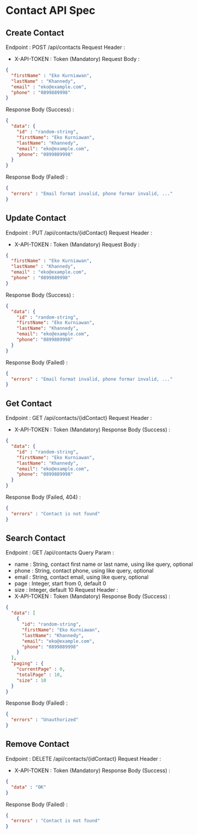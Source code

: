 # Contact API Spec
## Create Contact
Endpoint : POST /api/contacts
Request Header :
- X-API-TOKEN : Token (Mandatory)
  Request Body :
```json
{
  "firstName" : "Eko Kurniawan",
  "lastName" : "Khannedy",
  "email" : "eko@example.com",
  "phone" : "0899889998"
}
```
Response Body (Success) :
```json
{
  "data": {
    "id" : "random-string",
    "firstName": "Eko Kurniawan",
    "lastName": "Khannedy",
    "email": "eko@example.com",
    "phone": "0899889998"
  }
}
```
Response Body (Failed) :
```json
{
  "errors" : "Email format invalid, phone formar invalid, ..."
}
```
## Update Contact
Endpoint : PUT /api/contacts/{idContact}
Request Header :
- X-API-TOKEN : Token (Mandatory)
  Request Body :
```json
{
  "firstName" : "Eko Kurniawan",
  "lastName" : "Khannedy",
  "email" : "eko@example.com",
  "phone" : "0899889998"
}
```
Response Body (Success) :
```json
{
  "data": {
    "id" : "random-string",
    "firstName": "Eko Kurniawan",
    "lastName": "Khannedy",
    "email": "eko@example.com",
    "phone": "0899889998"
  }
}
```
Response Body (Failed) :
```json
{
  "errors" : "Email format invalid, phone formar invalid, ..."
}
```
## Get Contact
Endpoint : GET /api/contacts/{idContact}
Request Header :
- X-API-TOKEN : Token (Mandatory)
  Response Body (Success) :
```json
{
  "data": {
    "id" : "random-string",
    "firstName": "Eko Kurniawan",
    "lastName": "Khannedy",
    "email": "eko@example.com",
    "phone": "0899889998"
  }
}
```
Response Body (Failed, 404) :
```json
{
  "errors" : "Contact is not found"
}
```
## Search Contact
Endpoint : GET /api/contacts
Query Param :
- name : String, contact first name or last name, using like query, optional
- phone : String, contact phone, using like query, optional
- email : String, contact email, using like query, optional
- page : Integer, start from 0, default 0
- size : Integer, default 10
  Request Header :
- X-API-TOKEN : Token (Mandatory)
  Response Body (Success) :
```json
{
  "data": [
    {
      "id": "random-string",
      "firstName": "Eko Kurniawan",
      "lastName": "Khannedy",
      "email": "eko@example.com",
      "phone": "0899889998"
    }
  ],
  "paging" : {
    "currentPage" : 0,
    "totalPage" : 10,
    "size" : 10
  }
}
```
Response Body (Failed) :
```json
{
  "errors" : "Unauthorized"
}
```
## Remove Contact
Endpoint : DELETE /api/contacts/{idContact}
Request Header :
- X-API-TOKEN : Token (Mandatory)
  Response Body (Success) :
```json
{
  "data" : "OK"
}
```
Response Body (Failed) :
```json
{
  "errors" : "Contact is not found"
}
``` 